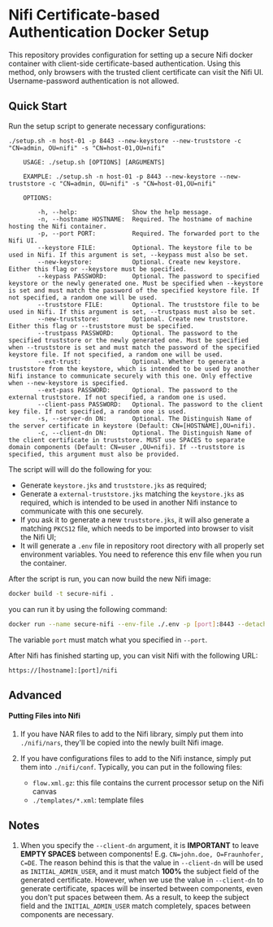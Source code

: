 # Nifi Certificate-based Authentication Docker Setup

This repository provides configuration for setting up a secure Nifi docker container
with client-side certificate-based authentication. Using this method, only 
browsers with the trusted client certificate can visit the Nifi UI. Username-password authentication is not allowed.

## Quick Start
Run the setup script to generate necessary configurations:
```
./setup.sh -n host-01 -p 8443 --new-keystore --new-truststore -c "CN=admin, OU=nifi" -s "CN=host-01,OU=nifi"

    USAGE: ./setup.sh [OPTIONS] [ARGUMENTS]

    EXAMPLE: ./setup.sh -n host-01 -p 8443 --new-keystore --new-truststore -c "CN=admin, OU=nifi" -s "CN=host-01,OU=nifi"

    OPTIONS:
    
        -h, --help:               Show the help message.
        -n, --hostname HOSTNAME:  Required. The hostname of machine hosting the Nifi container.
        -p, --port PORT:          Required. The forwarded port to the Nifi UI.
        --keystore FILE:          Optional. The keystore file to be used in Nifi. If this argument is set, --keypass must also be set.
        --new-keystore:           Optional. Create new keystore. Either this flag or --keystore must be specified.
        --keypass PASSWORD:       Optional. The password to specified keystore or the newly generated one. Must be specified when --keystore is set and must match the password of the specified keystore file. If not specified, a random one will be used.
        --truststore FILE:        Optional. The truststore file to be used in Nifi. If this argument is set, --trustpass must also be set.
        --new-truststore:         Optional. Create new truststore. Either this flag or --truststore must be specified.
        --trustpass PASSWORD:     Optional. The password to the specified truststore or the newly generated one. Must be specified when --truststore is set and must match the password of the specified keystore file. If not specified, a random one will be used.
        --ext-trust:              Optional. Whether to generate a truststore from the keystore, which is intended to be used by another Nifi instance to communicate securely with this one. Only effective when --new-keystore is specified.
        --ext-pass PASSWORD:      Optional. The password to the external truststore. If not specified, a random one is used.
        --client-pass PASSWORD:   Optional. The password to the client key file. If not specified, a random one is used.
        -s, --server-dn DN:       Optional. The Distinguish Name of the server certificate in keystore (Default: CN=[HOSTNAME],OU=nifi).
        -c, --client-dn DN:       Optional. The Distinguish Name of the client certificate in truststore. MUST use SPACES to separate domain components (Default: CN=user ,OU=nifi). If --truststore is specified, this argument must also be provided.
```
The script will will do the following for you:  
- Generate `keystore.jks` and `truststore.jks` as required;
- Generate a `external-truststore.jks` matching the `keystore.jks` as required, which is intended to be used in another Nifi instance to communicate with this one securely.
- If you ask it to generate a new `truststore.jks`, it will also generate a matching `PKCS12` file, which needs to be imported into browser to visit the Nifi UI;
- It will generate a `.env` file in repository root directory with all properly set environment variables. You need to reference this env file when you run the container.
 
After the script is run, you can now build the new Nifi image:
```bash
docker build -t secure-nifi .
```

you can run it by using the following command:
```bash
docker run --name secure-nifi --env-file ./.env -p [port]:8443 --detach secure-nifi
```
The variable `port` must match what you specified in `--port`.

After Nifi has finished starting up, you can visit Nifi with the following URL:
 ```
 https://[hostname]:[port]/nifi
 ```
 
## Advanced

#### Putting Files into Nifi
1. If you have NAR files to add to the Nifi library, simply put them into `./nifi/nars`, they'll be copied into the newly built Nifi image.  

2. If you have configurations files to add to the Nifi instance, simply put them into `./nifi/conf`. Typically, you can put in the following files:
    - `flow.xml.gz`: this file contains the current processor setup on the Nifi canvas
    - `./templates/*.xml`: template files   


## Notes
1. When you specify the `--client-dn` argument, it is 
 **IMPORTANT** to leave **EMPTY SPACES** between components! E.g. `CN=john.doe, O=Fraunhofer, C=DE`.
 The reason behind this is that the value in `--client-dn` will be used as `INITIAL_ADMIN_USER`, and it 
 must match **100%** the subject field of the generated certificate. However, when we use the value in `--client-dn` 
 to generate certificate, spaces will be inserted between components, even you don't put spaces between them.
 As a result, to keep the subject field and the `INITIAL_ADMIN_USER` match completely, spaces between components are necessary.